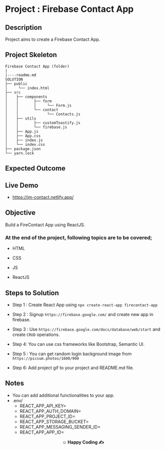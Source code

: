 # Project : Firebase Contact App

## Description

Project aims to create a Firebase Contact App.

## Project Skeleton

```
Firebase Contact App (folder)
|
|----readme.md        
SOLUTION
├── public
│     └── index.html
├── src
│    ├── components
│    │       ├── form
│    │       │     └── Form.js
│    │       └── contact
│    │             └── Contacts.js
│    ├── utils
│    │       ├── customToastify.js
│    │       └── firebase.js
│    ├── App.js
│    ├── App.css
│    ├── index.js
│    └── index.css
├── package.json
└── yarn.lock
```

## Expected Outcome



## Live Demo
- https://jm-contact.netlify.app/

## Objective

Build a FireContact App using ReactJS.

### At the end of the project, following topics are to be covered;

- HTML

- CSS

- JS

- ReactJS

## Steps to Solution

- Step 1 : Create React App using `npx create-react-app firecontact-app`

- Step 2 : Signup `https://firebase.google.com/` and create new app in firebase.

- Step 3 : Use `https://firebase.google.com/docs/database/web/start` and create `CRUD` operations.

- Step 4: You can use css frameworks like Bootstrap, Semantic UI.

- Step 5 : You can get random login background image from `https://picsum.photos/1600/900`

- Step 6: Add project gif to your project and README.md file.

## Notes

- You can add additional functionalities to your app.
- .env/
    - REACT_APP_API_KEY=
    - REACT_APP_AUTH_DOMAIN=
    - REACT_APP_PROJECT_ID=
    - REACT_APP_STORAGE_BUCKET=
    - REACT_APP_MESSAGING_SENDER_ID=
    - REACT_APP_APP_ID=

**<p align="center">&#9786; Happy Coding &#9997;</p>**

